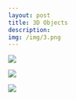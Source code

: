 ```yaml
---
layout: post
title: 3D Objects
description:
img: /img/3.png
---
```


![]({{site.baseurl}}/img/1.png)

![]({{site.baseurl}}/img/3.png)

![]({{site.baseurl}}/img/4.png)
